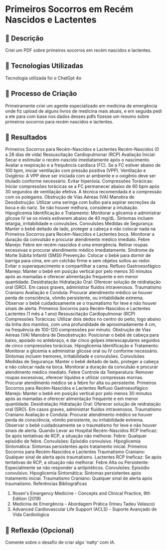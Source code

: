 # Primeiros Socorros em Recém Nascidos e Lactentes

## 📒 Descrição
Criei um PDF sobre primeiros socorros em recém nascidos e lactentes. 

## 🤖 Tecnologias Utilizadas
Tecnologia utilizada foi o ChatGpt 4o

## 🧐 Processo de Criação
Primeiramente criei um agente especializado em medicina de emergência onde fiz upload de alguns livros de medicina mais atuais, e em seguida pedi a ele para com base nos dados desses pdfs fizesse um resumo sobre primeiros socorros para recém nascidos e lactentes.

## 🚀 Resultados
Primeiros Socorros para Recém-Nascidos e Lactentes
Recém-Nascidos (0 a 28 dias de vida)
Ressuscitação Cardiopulmonar (RCP)
Avaliação Inicial: Secar e estimular o recém-nascido imediatamente após o nascimento. Avaliar a
respiração e a frequência cardíaca (FC). Se a FC estiver abaixo de 100 bpm, iniciar ventilação com
pressão positiva (VPP).
Ventilação e Oxigênio: A VPP deve ser iniciada com ar ambiente e o oxigênio deve ser titulado
conforme necessário. Evitar hiperóxia.
Compressões Torácicas: Iniciar compressões torácicas se a FC permanecer abaixo de 60 bpm
após 30 segundos de ventilação efetiva. A técnica recomendada é a compressão com os
polegares.
Obstrução de Vias Aéreas (VA)
Manobra de Desobstrução: Utilizar uma seringa com bulbo para aspirar secreções da boca e do
nariz. Se não houver melhora, considerar a intubação.
Hipoglicemia
Identificação e Tratamento: Monitorar a glicemia e administrar glicose IV se os níveis estiverem
abaixo de 40 mg/dL. Sintomas incluem letargia, irritabilidade e convulsões.
Convulsões
Medidas de Segurança: Manter o bebê deitado de lado, proteger a cabeça e não colocar nada na
Primeiros Socorros para Recém-Nascidos e Lactentes
boca. Monitorar a duração da convulsão e procurar atendimento médico imediato.
Febre
Manejo: Febre em recém-nascidos é uma emergência. Retirar roupas excessivas e procurar
atendimento médico imediatamente.
Síndrome da Morte Súbita Infantil (SMSI)
Prevenção: Colocar o bebê para dormir de barriga para cima, em um colchão firme e sem objetos
soltos ao redor. Evitar o superaquecimento e compartilhar a cama.
Refluxo Gastroesofágico
Manejo: Manter o bebê em posição vertical por pelo menos 30 minutos após as mamadas e
oferecer alimentação frequente e em menor quantidade.
Desidratação
Hidratação Oral: Oferecer solução de reidratação oral (SRO). Em casos graves, administrar fluidos
intravenosos.
Traumatismo Craniano
Avaliação e Conduta: Procurar atendimento médico se houver perda de consciência, vômito
persistente, ou irritabilidade extrema. Observar o bebê cuidadosamente se o traumatismo for leve e
não houver sinais de alerta.
Primeiros Socorros para Recém-Nascidos e Lactentes
Lactentes (1 mês a 1 ano)
Ressuscitação Cardiopulmonar (RCP)
Compressões Torácicas: Utilizar dois dedos no centro do peito, logo abaixo da linha dos mamilos,
com uma profundidade de aproximadamente 4 cm, na frequência de 100-120 compressões por
minuto.
Obstrução de Vias Aéreas (VA)
Manobra de Desobstrução: Posicionar o bebê de cabeça para baixo, apoiado no antebraço, e dar
cinco golpes interescapulares seguidos de cinco compressões torácicas.
Hipoglicemia
Identificação e Tratamento: Monitorar a glicemia e administrar glicose oral ou IV conforme
necessário. Sintomas incluem tremores, irritabilidade e convulsões.
Convulsões
Medidas de Segurança: Manter o bebê deitado de lado, proteger a cabeça e não colocar nada na
boca. Monitorar a duração da convulsão e procurar atendimento médico imediato.
Febre
Controle da Temperatura: Remover roupas excessivas, oferecer líquidos e utilizar compressas
mornas. Procurar atendimento médico se a febre for alta ou persistente.
Primeiros Socorros para Recém-Nascidos e Lactentes
Refluxo Gastroesofágico
Manejo: Manter o bebê em posição vertical por pelo menos 30 minutos após as mamadas e
oferecer alimentação frequente e em menor quantidade.
Desidratação
Hidratação Oral: Oferecer solução de reidratação oral (SRO). Em casos graves, administrar fluidos
intravenosos.
Traumatismo Craniano
Avaliação e Conduta: Procurar atendimento médico se houver perda de consciência, vômito
persistente, ou irritabilidade extrema. Observar o bebê cuidadosamente se o traumatismo for leve e
não houver sinais de alerta.
Quando Levar ao Hospital
Recém-Nascidos
RCP Ineficaz: Se após tentativas de RCP, a situação não melhorar.
Febre: Qualquer episódio de febre.
Convulsões: Episódio convulsivo.
Hipoglicemia Sintomática: Sintomas persistentes após tratamento inicial.
Primeiros Socorros para Recém-Nascidos e Lactentes
Traumatismo Craniano: Qualquer sinal de alerta após traumatismo.
Lactentes
RCP Ineficaz: Se após tentativas de RCP, a situação não melhorar.
Febre Alta ou Persistente: Especialmente se não responder a antipiréticos.
Convulsões: Episódio convulsivo.
Hipoglicemia Sintomática: Sintomas persistentes após tratamento inicial.
Traumatismo Craniano: Qualquer sinal de alerta após traumatismo.
Referências Bibliográficas
1. Rosen's Emergency Medicine - Concepts and Clinical Practice, 9th Edition (2019)
2. Medicina de Emergência - Abordagem Prática (Irineu Tadeu Velasco)
3. Advanced Cardiovascular Life Support (ACLS) - Suporte Avançado de Vida Cardiológica

## 💭 Reflexão (Opcional)
Comente sobre o desafio de criar algo 'natty' com IA.
